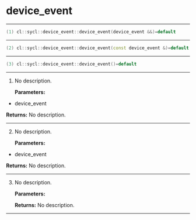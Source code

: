 # device_event

---

```cpp
(1) cl::sycl::device_event::device_event(device_event &&)=default
```

---

```cpp
(2) cl::sycl::device_event::device_event(const device_event &)=default
```

---

```cpp
(3) cl::sycl::device_event::device_event()=default
```

---

1. No description.

   **Parameters:**

  * device_event 

   

   **Returns:** No description.

---

2. No description.

   **Parameters:**

  * device_event 

   

   **Returns:** No description.

---

3. No description.

   **Parameters:**

   **Returns:** No description.

---

